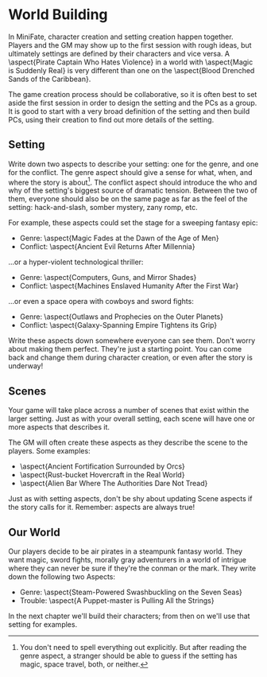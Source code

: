 # World Building

In MiniFate, character creation and setting creation happen together. Players
and the GM may show up to the first session with rough ideas, but ultimately
settings are defined by their characters and vice versa. A \aspect{Pirate
Captain Who Hates Violence} in a world with \aspect{Magic is Suddenly Real} is
very different than one on the \aspect{Blood Drenched Sands of the Caribbean}.

The game creation process should be collaborative, so it is often best to set
aside the first session in order to design the setting and the PCs as a group.
It is good to start with a very broad definition of the setting and then build
PCs, using their creation to find out more details of the setting.

## Setting

Write down two aspects to describe your setting: one for the genre, and one
for the conflict. The genre aspect should give a sense for what, when, and
where the story is about[^1]. The conflict aspect should introduce the who and
why of the setting's biggest source of dramatic tension. Between the two of
them, everyone should also be on the same page as far as the feel of the
setting: hack-and-slash, somber mystery, zany romp, etc.

[^1]: You don't need to spell everything out explicitly. But after reading the
genre aspect, a stranger should be able to guess if the setting has magic,
space travel, both, or neither.

For example, these aspects could set the stage for a sweeping fantasy epic:

- Genre: \aspect{Magic Fades at the Dawn of the Age of Men}
- Conflict: \aspect{Ancient Evil Returns After Millennia}

...or a hyper-violent technological thriller:

- Genre: \aspect{Computers, Guns, and Mirror Shades}
- Conflict: \aspect{Machines Enslaved Humanity After the First War}

...or even a space opera with cowboys and sword fights:

- Genre: \aspect{Outlaws and Prophecies on the Outer Planets}
- Conflict: \aspect{Galaxy-Spanning Empire Tightens its Grip}

Write these aspects down somewhere everyone can see them. Don't worry about
making them perfect. They're just a starting point. You can come back and
change them during character creation, or even after the story is underway!

## Scenes

Your game will take place across a number of scenes that exist within the
larger setting. Just as with your overall setting, each scene will have one or
more aspects that describes it.

The GM will often create these aspects as they describe the scene to the
players. Some examples:

- \aspect{Ancient Fortification Surrounded by Orcs}
- \aspect{Rust-bucket Hovercraft in the Real World}
- \aspect{Alien Bar Where The Authorities Dare Not Tread}

Just as with setting aspects, don't be shy about updating Scene aspects if the
story calls for it. Remember: aspects are always true! <!-- TODO: I don't
think we've ever said this before.-->

## Our World

<!--Do we need more of an intro? Like "We'll build an example world, example
characters, and use them to show you how to play..." ?-->

Our players decide to be air pirates in a steampunk fantasy world. They want
magic, sword fights, morally gray adventurers in a world of intrigue where
they can never be sure if they're the conman or the mark. They write down the
following two Aspects:

- Genre: \aspect{Steam-Powered Swashbuckling on the Seven Seas}
- Trouble: \aspect{A Puppet-master is Pulling All the Strings}
<!-- Trying to have a "ambiguous" aspect which we'll let the GM fill in the
details of. -->

In the next chapter we'll build their characters; from then on we'll use that
setting for examples.
